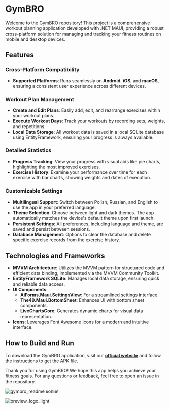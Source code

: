 # GymBRO

Welcome to the GymBRO repository! This project is a comprehensive workout planning application developed with .NET MAUI, providing a robust cross-platform solution for managing and tracking your fitness routines on mobile and desktop devices.

## Features

### Cross-Platform Compatibility
- **Supported Platforms**: Runs seamlessly on **Android**, **iOS**, and **macOS**, ensuring a consistent user experience across different devices.

### Workout Plan Management
- **Create and Edit Plans**: Easily add, edit, and rearrange exercises within your workout plans.
- **Execute Workout Days**: Track your workouts by recording sets, weights, and repetitions.
- **Local Data Storage**: All workout data is saved in a local SQLite database using EntityFramework, ensuring your progress is always available.

### Detailed Statistics
- **Progress Tracking**: View your progress with visual aids like pie charts, highlighting the most improved exercises.
- **Exercise History**: Examine your performance over time for each exercise with bar charts, showing weights and dates of execution.

### Customizable Settings
- **Multilingual Support**: Switch between Polish, Russian, and English to use the app in your preferred language.
- **Theme Selection**: Choose between light and dark themes. The app automatically matches the device's default theme upon first launch.
- **Persistent Settings**: All preferences, including language and theme, are saved and persist between sessions.
- **Database Management**: Options to clear the database and delete specific exercise records from the exercise history.

## Technologies and Frameworks

- **MVVM Architecture**: Utilizes the MVVM pattern for structured code and efficient data binding, implemented via the MVVM Community Toolkit.
- **EntityFramework SQLite**: Manages local data storage, ensuring quick and reliable data access.
- **UI Components**:
  - **AiForms.Maui.SettingsView**: For a streamlined settings interface.
  - **The49.Maui.BottomSheet**: Enhances UI with bottom sheet components.
  - **LiveChartsCore**: Generates dynamic charts for visual data representation.
- **Icons**: Leverages Font Awesome Icons for a modern and intuitive interface.

## How to Build and Run

To download the GymBRO application, visit our **[official website](https://gymbro.site)** and follow the instructions to get the APK file.

Thank you for using GymBRO! We hope this app helps you achieve your fitness goals. For any questions or feedback, feel free to open an issue in the repository.

![gymbro_readme копия](https://github.com/Tong057/GymBRO/assets/130866438/4a27c5c5-87fc-4a2c-a0cf-d0bd67612e02)


![preview_logo_light](https://github.com/Tong057/GymBro/assets/130866438/ee631ed8-e243-4e57-8497-92435c3c0cf2)
